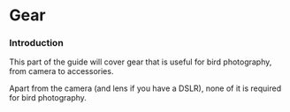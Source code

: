 # Gear

### Introduction

This part of the guide will cover gear that is useful for bird photography, from camera to accessories. 

Apart from the camera \(and lens if you have a DSLR\), none of it is required for bird photography.


